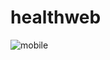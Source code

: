 # healthweb
![mobile](https://user-images.githubusercontent.com/68375571/212249390-4ed7bb43-e470-4f55-802a-ebc7655bcb49.gif)
